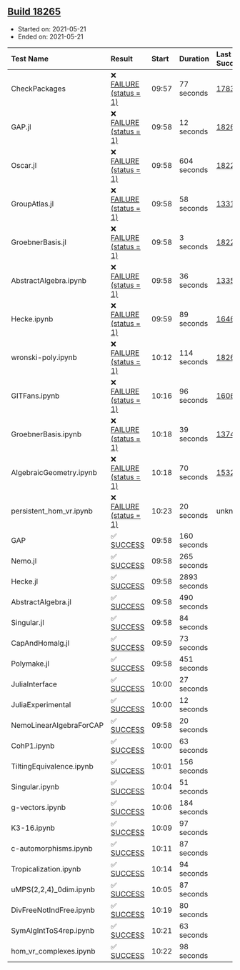 ## [Build 18265](https://oscarci.mathematik.uni-kl.de/job/oscar/18265/)

* Started on: 2021-05-21
* Ended on: 2021-05-21

| Test Name    | Result | Start | Duration | Last Success | First Failure |
|:-------------|:-------|:------|:---------|:-------------|:--------------|
| CheckPackages | ❌ [FAILURE (status = 1)](https://oscarci.mathematik.uni-kl.de/job/oscar/18265/artifact/logs/build-18265/CheckPackages.log) | 09:57 | 77 seconds | [17832](https://oscarci.mathematik.uni-kl.de/job/oscar/17832/) | [17833](https://oscarci.mathematik.uni-kl.de/job/oscar/17833/) |
| GAP.jl | ❌ [FAILURE (status = 1)](https://oscarci.mathematik.uni-kl.de/job/oscar/18265/artifact/logs/build-18265/GAP.jl.log) | 09:58 | 12 seconds | [18264](https://oscarci.mathematik.uni-kl.de/job/oscar/18264/) | [18265](https://oscarci.mathematik.uni-kl.de/job/oscar/18265/) |
| Oscar.jl | ❌ [FAILURE (status = 1)](https://oscarci.mathematik.uni-kl.de/job/oscar/18265/artifact/logs/build-18265/Oscar.jl.log) | 09:58 | 604 seconds | [18228](https://oscarci.mathematik.uni-kl.de/job/oscar/18228/) | [18229](https://oscarci.mathematik.uni-kl.de/job/oscar/18229/) |
| GroupAtlas.jl | ❌ [FAILURE (status = 1)](https://oscarci.mathematik.uni-kl.de/job/oscar/18265/artifact/logs/build-18265/GroupAtlas.jl.log) | 09:58 | 58 seconds | [13311](https://oscarci.mathematik.uni-kl.de/job/oscar/13311/) | [13312](https://oscarci.mathematik.uni-kl.de/job/oscar/13312/) |
| GroebnerBasis.jl | ❌ [FAILURE (status = 1)](https://oscarci.mathematik.uni-kl.de/job/oscar/18265/artifact/logs/build-18265/GroebnerBasis.jl.log) | 09:58 | 3 seconds | [18228](https://oscarci.mathematik.uni-kl.de/job/oscar/18228/) | [18229](https://oscarci.mathematik.uni-kl.de/job/oscar/18229/) |
| AbstractAlgebra.ipynb | ❌ [FAILURE (status = 1)](https://oscarci.mathematik.uni-kl.de/job/oscar/18265/artifact/logs/build-18265/AbstractAlgebra.ipynb.log) | 09:58 | 36 seconds | [13355](https://oscarci.mathematik.uni-kl.de/job/oscar/13355/) | [13356](https://oscarci.mathematik.uni-kl.de/job/oscar/13356/) |
| Hecke.ipynb | ❌ [FAILURE (status = 1)](https://oscarci.mathematik.uni-kl.de/job/oscar/18265/artifact/logs/build-18265/Hecke.ipynb.log) | 09:59 | 89 seconds | [16463](https://oscarci.mathematik.uni-kl.de/job/oscar/16463/) | [16464](https://oscarci.mathematik.uni-kl.de/job/oscar/16464/) |
| wronski-poly.ipynb | ❌ [FAILURE (status = 1)](https://oscarci.mathematik.uni-kl.de/job/oscar/18265/artifact/logs/build-18265/wronski-poly.ipynb.log) | 10:12 | 114 seconds | [18263](https://oscarci.mathematik.uni-kl.de/job/oscar/18263/) | [18264](https://oscarci.mathematik.uni-kl.de/job/oscar/18264/) |
| GITFans.ipynb | ❌ [FAILURE (status = 1)](https://oscarci.mathematik.uni-kl.de/job/oscar/18265/artifact/logs/build-18265/GITFans.ipynb.log) | 10:16 | 96 seconds | [16068](https://oscarci.mathematik.uni-kl.de/job/oscar/16068/) | [16069](https://oscarci.mathematik.uni-kl.de/job/oscar/16069/) |
| GroebnerBasis.ipynb | ❌ [FAILURE (status = 1)](https://oscarci.mathematik.uni-kl.de/job/oscar/18265/artifact/logs/build-18265/GroebnerBasis.ipynb.log) | 10:18 | 39 seconds | [13748](https://oscarci.mathematik.uni-kl.de/job/oscar/13748/) | [13749](https://oscarci.mathematik.uni-kl.de/job/oscar/13749/) |
| AlgebraicGeometry.ipynb | ❌ [FAILURE (status = 1)](https://oscarci.mathematik.uni-kl.de/job/oscar/18265/artifact/logs/build-18265/AlgebraicGeometry.ipynb.log) | 10:18 | 70 seconds | [15322](https://oscarci.mathematik.uni-kl.de/job/oscar/15322/) | [15323](https://oscarci.mathematik.uni-kl.de/job/oscar/15323/) |
| persistent_hom_vr.ipynb | ❌ [FAILURE (status = 1)](https://oscarci.mathematik.uni-kl.de/job/oscar/18265/artifact/logs/build-18265/persistent_hom_vr.ipynb.log) | 10:23 | 20 seconds | unknown | unknown |
| GAP | ✅ [SUCCESS](https://oscarci.mathematik.uni-kl.de/job/oscar/18265/artifact/logs/build-18265/GAP.log) | 09:58 | 160 seconds |  |  |
| Nemo.jl | ✅ [SUCCESS](https://oscarci.mathematik.uni-kl.de/job/oscar/18265/artifact/logs/build-18265/Nemo.jl.log) | 09:58 | 265 seconds |  |  |
| Hecke.jl | ✅ [SUCCESS](https://oscarci.mathematik.uni-kl.de/job/oscar/18265/artifact/logs/build-18265/Hecke.jl.log) | 09:58 | 2893 seconds |  |  |
| AbstractAlgebra.jl | ✅ [SUCCESS](https://oscarci.mathematik.uni-kl.de/job/oscar/18265/artifact/logs/build-18265/AbstractAlgebra.jl.log) | 09:58 | 490 seconds |  |  |
| Singular.jl | ✅ [SUCCESS](https://oscarci.mathematik.uni-kl.de/job/oscar/18265/artifact/logs/build-18265/Singular.jl.log) | 09:58 | 84 seconds |  |  |
| CapAndHomalg.jl | ✅ [SUCCESS](https://oscarci.mathematik.uni-kl.de/job/oscar/18265/artifact/logs/build-18265/CapAndHomalg.jl.log) | 09:59 | 73 seconds |  |  |
| Polymake.jl | ✅ [SUCCESS](https://oscarci.mathematik.uni-kl.de/job/oscar/18265/artifact/logs/build-18265/Polymake.jl.log) | 09:58 | 451 seconds |  |  |
| JuliaInterface | ✅ [SUCCESS](https://oscarci.mathematik.uni-kl.de/job/oscar/18265/artifact/logs/build-18265/JuliaInterface.log) | 10:00 | 27 seconds |  |  |
| JuliaExperimental | ✅ [SUCCESS](https://oscarci.mathematik.uni-kl.de/job/oscar/18265/artifact/logs/build-18265/JuliaExperimental.log) | 10:00 | 12 seconds |  |  |
| NemoLinearAlgebraForCAP | ✅ [SUCCESS](https://oscarci.mathematik.uni-kl.de/job/oscar/18265/artifact/logs/build-18265/NemoLinearAlgebraForCAP.log) | 09:58 | 20 seconds |  |  |
| CohP1.ipynb | ✅ [SUCCESS](https://oscarci.mathematik.uni-kl.de/job/oscar/18265/artifact/logs/build-18265/CohP1.ipynb.log) | 10:00 | 63 seconds |  |  |
| TiltingEquivalence.ipynb | ✅ [SUCCESS](https://oscarci.mathematik.uni-kl.de/job/oscar/18265/artifact/logs/build-18265/TiltingEquivalence.ipynb.log) | 10:01 | 156 seconds |  |  |
| Singular.ipynb | ✅ [SUCCESS](https://oscarci.mathematik.uni-kl.de/job/oscar/18265/artifact/logs/build-18265/Singular.ipynb.log) | 10:04 | 51 seconds |  |  |
| g-vectors.ipynb | ✅ [SUCCESS](https://oscarci.mathematik.uni-kl.de/job/oscar/18265/artifact/logs/build-18265/g-vectors.ipynb.log) | 10:06 | 184 seconds |  |  |
| K3-16.ipynb | ✅ [SUCCESS](https://oscarci.mathematik.uni-kl.de/job/oscar/18265/artifact/logs/build-18265/K3-16.ipynb.log) | 10:09 | 97 seconds |  |  |
| c-automorphisms.ipynb | ✅ [SUCCESS](https://oscarci.mathematik.uni-kl.de/job/oscar/18265/artifact/logs/build-18265/c-automorphisms.ipynb.log) | 10:11 | 87 seconds |  |  |
| Tropicalization.ipynb | ✅ [SUCCESS](https://oscarci.mathematik.uni-kl.de/job/oscar/18265/artifact/logs/build-18265/Tropicalization.ipynb.log) | 10:14 | 94 seconds |  |  |
| uMPS(2,2,4)_0dim.ipynb | ✅ [SUCCESS](https://oscarci.mathematik.uni-kl.de/job/oscar/18265/artifact/logs/build-18265/uMPS-2-2-4-_0dim.ipynb.log) | 10:05 | 87 seconds |  |  |
| DivFreeNotIndFree.ipynb | ✅ [SUCCESS](https://oscarci.mathematik.uni-kl.de/job/oscar/18265/artifact/logs/build-18265/DivFreeNotIndFree.ipynb.log) | 10:19 | 80 seconds |  |  |
| SymAlgIntToS4rep.ipynb | ✅ [SUCCESS](https://oscarci.mathematik.uni-kl.de/job/oscar/18265/artifact/logs/build-18265/SymAlgIntToS4rep.ipynb.log) | 10:21 | 63 seconds |  |  |
| hom_vr_complexes.ipynb | ✅ [SUCCESS](https://oscarci.mathematik.uni-kl.de/job/oscar/18265/artifact/logs/build-18265/hom_vr_complexes.ipynb.log) | 10:22 | 98 seconds |  |  |
